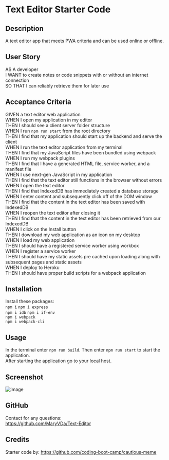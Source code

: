 # Text Editor Starter Code

## Description
A text editor app that meets PWA criteria and can be used online or offline. 

## User Story
AS A developer   
I WANT to create notes or code snippets with or without an internet connection   
SO THAT I can reliably retrieve them for later use   

## Acceptance Criteria
GIVEN a text editor web application   
WHEN I open my application in my editor   
THEN I should see a client server folder structure   
WHEN I run `npm run start` from the root directory   
THEN I find that my application should start up the backend and serve the client   
WHEN I run the text editor application from my terminal   
THEN I find that my JavaScript files have been bundled using webpack    
WHEN I run my webpack plugins   
THEN I find that I have a generated HTML file, service worker, and a manifest file   
WHEN I use next-gen JavaScript in my application   
THEN I find that the text editor still functions in the browser without errors   
WHEN I open the text editor   
THEN I find that IndexedDB has immediately created a database storage   
WHEN I enter content and subsequently click off of the DOM window   
THEN I find that the content in the text editor has been saved with IndexedDB   
WHEN I reopen the text editor after closing it   
THEN I find that the content in the text editor has been retrieved from our IndexedDB   
WHEN I click on the Install button   
THEN I download my web application as an icon on my desktop   
WHEN I load my web application   
THEN I should have a registered service worker using workbox   
WHEN I register a service worker   
THEN I should have my static assets pre cached upon loading along with subsequent pages and static assets   
WHEN I deploy to Heroku   
THEN I should have proper build scripts for a webpack application   

## Installation
Install these packages:   
```npm i```
```npm i express```      
```npm i idb```
```npm i if-env```      
```npm i webpack```   
```npm i webpack-cli```   

## Usage
In the terminal enter ```npm run build```. Then enter ```npm run start``` to start the application.   
After starting the application go to your local host.

## Screenshot
![image](https://github.com/MaryVDa/Text-Editor/assets/122223756/e1673b89-d20e-4081-ba0b-0df4bf01cb27)


## GitHub
Contact for any questions:   
https://github.com/MaryVDa/Text-Editor

## Credits
Starter code by: https://github.com/coding-boot-camp/cautious-meme 
